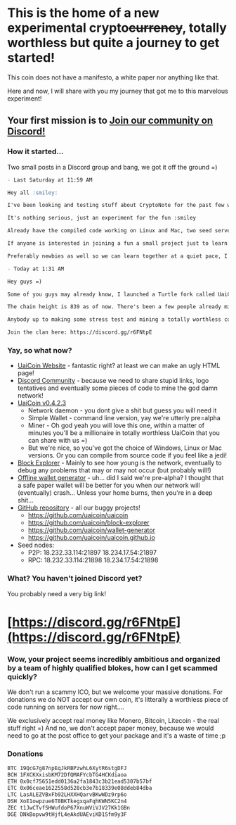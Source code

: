 # This is the home of a new experimental crypto~~currency~~, totally worthless but quite a journey to get started!

This coin does not have a manifesto, a white paper nor anything like that.

Here and now, I will share with you my journey that got me to this marvelous experiment!

## Your first mission is to [Join our community on Discord!](https://discord.gg/r6FNtpE)

### How it started...

Two small posts in a Discord group and bang, we got it off the ground =)

```markdown
- Last Saturday at 11:59 AM

Hey all :smiley:

I've been looking and testing stuff about CryptoNote for the past few weeks, and I finally forked the TurtleCoin code to make a new demo coin, called UaiCoin.

It's nothing serious, just an experiment for the fun :smiley

Already have the compiled code working on Linux and Mac, two seed servers up and running and a block explorer.

If anyone is interested in joining a fun a small project just to learn stuff together about CN, beep me ;P

Preferably newbies as well so we can learn together at a quiet pace, I'm not against experimented devs but I'm not in crypto....
```

```markdown
- Today at 1:31 AM

Hey guys =)

Some of you guys may already know, I launched a Turtle fork called UaiCoin as a personal experiment to dig into CN, code and nodes. Lots of trial and error but we now have a working chain, CLI daemon, simplewallet and miner (no pool) as well as a block explorer live.

The chain height is 839 as of now. There's been a few people already mining it, but I wonder if some of you can point miner to this coin so as to put some stress on the servers and see if we're ok or if everything will crash :smiley:

Anybody up to making some stress test and mining a totally worthless coin? I'd love!

Join the clan here: https://discord.gg/r6FNtpE
```

### Yay, so what now?

- [UaiCoin Website](https://uaicoin.github.io/) - fantastic right? at least we can make an ugly HTML page!
- [Discord Community](https://discord.gg/r6FNtpE) - because we need to share stupid links, logo tentatives and eventually some pieces of code to mine the god damn network!
- [UaiCoin v0.4.2.3](https://github.com/uaicoin/uaicoin/releases)
  - Network daemon - you dont give a shit but guess you will need it
  - Simple Wallet - command line version, yay we're utterly pre=alpha
  - Miner - Oh god yeah you will love this one, within a matter of minutes you'll be a millionaire in totally worthless UaiCoin that you can share with us =)
  - But we're nice, so you've got the choice of Windows, Linux or Mac versions. Or you can compile from source code if you feel like a jedi!
- [Block Explorer](http://dmaillard.one/block-explorer/) - Mainly to see how young is the network, eventually to debug any problems that may or may not occur (but probably will!)
- [Offline wallet generator](https://uaicoin.github.io/wallet-generator/) - uh... did I said we're pre-alpha? I thought that a safe paper wallet will be better for you when our network will (eventually) crash... Unless your home burns, then you're in a deep shit...
- [GitHub repository](https://github.com/uaicoin) - all our buggy projects!
  - https://github.com/uaicoin/uaicoin
  - https://github.com/uaicoin/block-explorer
  - https://github.com/uaicoin/wallet-generator
  - https://github.com/uaicoin/uaicoin.github.io
- Seed nodes:
  - P2P: 18.232.33.114:21897 18.234.17.54:21897
  - RPC: 18.232.33.114:21898 18.234.17.54:21898   

### What? You haven't joined Discord yet?

You probably need a very big link!

# [https://discord.gg/r6FNtpE](https://discord.gg/r6FNtpE)

### Wow, your project seems incredibly ambitious and organized by a team of highly qualified blokes, how can I get scammed quickly?

We don't run a scammy ICO, but we welcome your massive donations. For donations we do NOT accept our own coin, it's litterally a worthless piece of code running on servers for now right....

We exclusively accept real money like Monero, Bitcoin, Litecoin - the real stuff right =) And no, we don't accept paper money, because we would need to go at the post office to get your package and it's a waste of time ;p

### Donations

```markdown
BTC 19QcG7g87npEqJkRBPzwhL6XytR6stgDFJ
BCH 1FXCKXxisbKM72DfQMAFYcbTG4HCKdiaoa
ETH 0x0cf75651edd0136a2fa1843c3b21ead5307b57bf
ETC 0x06ceae1622558d528cb3e7b18339e08ddeb84dba
LTC LasALEZVBxFb92LHXXHQarvBKwWDz9rp6o
DSH XoE1owpzue6T8BKTkegxqaFqhKWN5KC2n4
ZEC t1JwCTvfSHWufdoP67XnuWViVJV27Kk1GBn
DGE DNkBopvw9tHjfL4eAkdUAEviKD1Sfm9y3F
```

